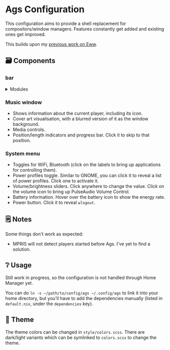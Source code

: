 # Ags Configuration

This configuration aims to provide a shell replacement for compositors/window
managers. Features constantly get added and existing ones get improved.

This builds upon my
[previous work on Eww](https://github.com/fufexan/dotfiles/tree/eww/home/services/eww).

## 🗃️ Components

### bar

<details>
<summary>
Modules
</summary>

#### Workspaces

- Focused indicator. Inspiration taken from GNOME 45.
- Generated dynamically as you activate them.
- They are visible (active or not), up to the last visible (highest ID). If you
  close that one, then the next lower ID will be the last shown.
- Per-monitor indication. Currently supports up to 4 monitors with a color for
  each (red, yellow, green, blue). Can be adjusted to take more.
- Click to go to a workspace, or scroll to cycle to the next/previous.

#### Music

- View and control any MPRIS player.
- Thumbnail and title for visual indication of the current track. They auto-hide
  when no player is active.
- Hovering over the thumbnail or title will reveal clickable player controls.
- Clicking over the thumbnail or title will reveal a
  [bigger music window](#music-window).

#### Tray

- Shows apps that use the SystemNotifierItem functionality.
- Left-click to execute the primary action of the item.
- Right-click to open the item's menu.

#### CPU/MEM indicator

- Visual indication of system usage. Updates every 2 seconds.

#### System info

- Shows network, Bluetooth, and, optionally, battery info.
- Hover over the icons to reveal more information.
- Click on any of them to open the [system-menu](#system-menu).

#### Date

- Shows the current date and time.

#### Notification popups

- Shows notifications
- Primary clicks activates the "default" action, if it exists
- Secondary click dismisses the notification
- Middle click dismisses all popup notifications
- Actions other than "default" are shown as buttons

</details>

### Music window

- Shows information about the current player, including its icon.
- Cover art visualisation, with a blurred version of it as the window
  background.
- Media controls.
- Position/length indicators and progress bar. Click it to skip to that
  position.

### System menu

- Toggles for WiFi, Bluetooth (click on the labels to bring up applications for
  controlling them).
- Power profiles toggle. Similar to GNOME, you can click it to reveal a list of
  power profiles. Click one to activate it.
- Volume/brightness sliders. Click anywhere to change the value. Click on the
  volume icon to bring up PulseAudio Volume Control.
- Battery information. Hover over the battery icon to show the energy rate.
- Power button. Click it to reveal `wlogout`.

## 🗒 Notes

Some things don't work as expected:

- MPRIS will not detect players started before Ags. I've yet to find a solution.

## ❔ Usage

Still work in progress, so the configuration is not handled through Home Manager
yet.

You can do `ln -s ~/path/to/config/ags ~/.config/ags` to link it into your home
directory, but you'll have to add the dependencies manually (listed in
`default.nix`, under the `dependencies` key).

## 🎨 Theme

The theme colors can be changed in `style/colors.scss`. There are dark/light
variants which can be symlinked to `colors.scss` to change the theme.
